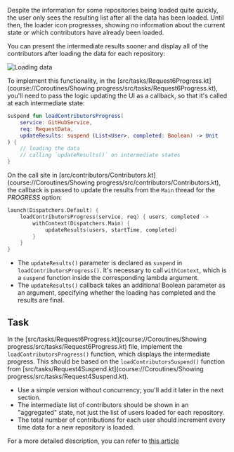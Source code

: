 Despite the information for some repositories being loaded quite quickly, the user only sees the resulting list after all 
the data has been loaded. Until then, the loader icon progresses, showing no information about the current
state or which contributors have already been loaded.

You can present the intermediate results sooner and display all of the contributors after loading the data for each 
repository:

![Loading data](images/loading.gif)

To implement this functionality, in the [src/tasks/Request6Progress.kt](course://Coroutines/Showing progress/src/tasks/Request6Progress.kt), you'll need to pass the logic updating the UI
as a callback, so that it's called at each intermediate state:

```kotlin
suspend fun loadContributorsProgress(
    service: GitHubService,
    req: RequestData,
    updateResults: suspend (List<User>, completed: Boolean) -> Unit
) {
    // loading the data
    // calling `updateResults()` on intermediate states
}
```

On the call site in [src/contributors/Contributors.kt](course://Coroutines/Showing progress/src/contributors/Contributors.kt), the callback is passed to update the results from the `Main` thread for
the _PROGRESS_ option:

```kotlin
launch(Dispatchers.Default) {
    loadContributorsProgress(service, req) { users, completed ->
        withContext(Dispatchers.Main) {
            updateResults(users, startTime, completed)
        }
    }
}
```

* The `updateResults()` parameter is declared as `suspend` in `loadContributorsProgress()`. It's necessary to call
  `withContext`, which is a `suspend` function inside the corresponding lambda argument.
* The `updateResults()` callback takes an additional Boolean parameter as an argument, specifying whether the loading has
  completed and the results are final.

## Task

In the [src/tasks/Request6Progress.kt](course://Coroutines/Showing progress/src/tasks/Request6Progress.kt) file, implement the `loadContributorsProgress()` function, which displays the intermediate
progress. This should be based on the `loadContributorsSuspend()` function from [src/tasks/Request4Suspend.kt](course://Coroutines/Showing progress/src/tasks/Request4Suspend.kt).

* Use a simple version without concurrency; you'll add it later in the next section.
* The intermediate list of contributors should be shown in an "aggregated" state, not just the list of users loaded for
  each repository.
* The total number of contributions for each user should increment every time data for a new
  repository is loaded.

For a more detailed description, you can refer to [this article](https://kotlinlang.org/docs/coroutines-and-channels.html#showing-progress)

